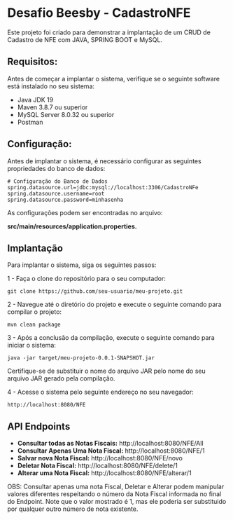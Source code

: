 # Desafio Beesby - CadastroNFE
Este projeto foi criado para demonstrar a implantação de um CRUD de Cadastro de NFE com JAVA, SPRING BOOT e MySQL.

## Requisitos:
Antes de começar a implantar o sistema, verifique se o seguinte software está instalado no seu sistema:
- Java JDK 19
- Maven 3.8.7 ou superior
- MySQL Server 8.0.32 ou superior
- Postman 

## Configuração:
Antes de implantar o sistema, é necessário configurar as seguintes propriedades do banco de dados:


    # Configuração do Banco de Dados
    spring.datasource.url=jdbc:mysql://localhost:3306/CadastroNFe
    spring.datasource.username=root
    spring.datasource.password=minhasenha

As configurações podem ser encontradas no arquivo:

**src/main/resources/application.properties.**

## Implantação

Para implantar o sistema, siga os seguintes passos:

1 - Faça o clone do repositório para o seu computador:

    git clone https://github.com/seu-usuario/meu-projeto.git

2 - Navegue até o diretório do projeto e execute o seguinte comando para compilar o projeto:

    mvn clean package
    
3 - Após a conclusão da compilação, execute o seguinte comando para iniciar o sistema:

    java -jar target/meu-projeto-0.0.1-SNAPSHOT.jar
    
Certifique-se de substituir o nome do arquivo JAR pelo nome do seu arquivo JAR gerado pela compilação.

4 - Acesse o sistema pelo seguinte endereço no seu navegador:

    http://localhost:8080/NFE

## API Endpoints

- **Consultar todas as Notas Fiscais:** http://localhost:8080/NFE/All
- **Consultar Apenas Uma Nota Fiscal:** http://localhost:8080/NFE/1
- **Salvar nova Nota Fiscal:** http://localhost:8080/NFE/novo
- **Deletar Nota Fiscal:** http://localhost:8080/NFE/delete/1
- **Alterar uma Nota Fiscal:** http://localhost:8080/NFE/alterar/1

OBS: Consultar apenas uma nota Fiscal, Deletar e Alterar podem manipular valores diferentes respeitando o número da Nota Fiscal informada no final do Endpoint. Note que o valor mostrado é 1, mas ele poderia ser substituido por qualquer outro número de nota existente.



